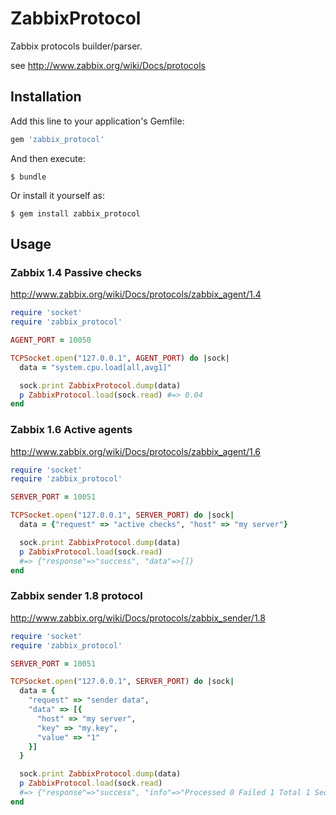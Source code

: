 # ZabbixProtocol

Zabbix protocols builder/parser.

see http://www.zabbix.org/wiki/Docs/protocols

## Installation

Add this line to your application's Gemfile:

```ruby
gem 'zabbix_protocol'
```

And then execute:

    $ bundle

Or install it yourself as:

    $ gem install zabbix_protocol

## Usage

### Zabbix 1.4 Passive checks

http://www.zabbix.org/wiki/Docs/protocols/zabbix_agent/1.4

```ruby
require 'socket'
require 'zabbix_protocol'

AGENT_PORT = 10050

TCPSocket.open("127.0.0.1", AGENT_PORT) do |sock|
  data = "system.cpu.load[all,avg1]"

  sock.print ZabbixProtocol.dump(data)
  p ZabbixProtocol.load(sock.read) #=> 0.04
end
```

### Zabbix 1.6 Active agents

http://www.zabbix.org/wiki/Docs/protocols/zabbix_agent/1.6

```ruby
require 'socket'
require 'zabbix_protocol'

SERVER_PORT = 10051

TCPSocket.open("127.0.0.1", SERVER_PORT) do |sock|
  data = {"request" => "active checks", "host" => "my server"}

  sock.print ZabbixProtocol.dump(data)
  p ZabbixProtocol.load(sock.read)
  #=> {"response"=>"success", "data"=>[]}
end
```

### Zabbix sender 1.8 protocol

http://www.zabbix.org/wiki/Docs/protocols/zabbix_sender/1.8

```ruby
require 'socket'
require 'zabbix_protocol'

SERVER_PORT = 10051

TCPSocket.open("127.0.0.1", SERVER_PORT) do |sock|
  data = {
    "request" => "sender data",
    "data" => [{
      "host" => "my server",
      "key" => "my.key",
      "value" => "1"
    }]
  }

  sock.print ZabbixProtocol.dump(data)
  p ZabbixProtocol.load(sock.read)
  #=> {"response"=>"success", "info"=>"Processed 0 Failed 1 Total 1 Seconds spent 0.000018"}
end
```
